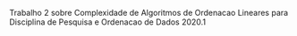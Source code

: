 Trabalho 2 sobre Complexidade de Algoritmos de Ordenacao Lineares para Disciplina de Pesquisa e Ordenacao de Dados 2020.1
